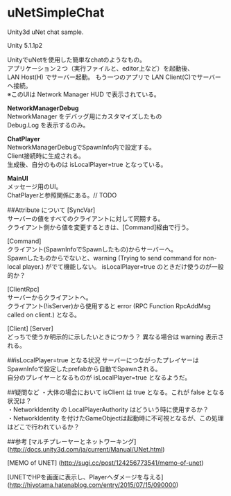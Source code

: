 # uNetSimpleChat
Unity3d uNet chat sample.

Unity 5.1.1p2

UnityでuNetを使用した簡単なchatのようなもの。  
アプリケーション２つ（実行ファイルと、editor上など）を起動後、  
LAN Host(H) でサーバー起動。
もう一つのアプリで LAN Client(C)でサーバーへ接続。  
※このUIは Network Manager HUD で表示されている。


**NetworkManagerDebug**  
NetworkManager をデバッグ用にカスタマイズしたもの  
Debug.Log を表示するのみ。

**ChatPlayer**  
NetworkManagerDebugでSpawnInfo内で設定する。  
Client接続時に生成される。  
生成後、自分のものは isLocalPlayer=true となっている。

**MainUI**  
メッセージ用のUI。  
ChatPlayerと参照関係にある。// TODO

##Attribute について
[SyncVar]  
サーバーの値をすべてのクライアントに対して同期する。  
クライアント側から値を変更するときは、[Command]経由で行う。

[Command]  
クライアント(SpawnInfoでSpawnしたもの)からサーバーへ。  
Spawnしたものからでないと、warning (Trying to send command for non-local player.) がでて機能しない。 
isLocalPlayer=true のときだけ使うのが一般的か？

[ClientRpc]  
サーバーからクライアントへ。  
クライアント(!isServer)から使用すると error (RPC Function RpcAddMsg called on client.) となる。

[Client] [Server]  
どっちで使うか明示的に示したいときにつかう？ 異なる場合は warning 表示される。


##isLocalPlayer=true となる状況
サーバーにつながったプレイヤーはSpawnInfoで設定したprefabから自動でSpawnされる。  
自分のプレイヤーとなるものが isLocalPlayer=true となるようだ。  


##疑問など
・大体の場合において isClient は true となる。これが false となる状況は？  
・NetworkIdentity の LocalPlayerAuthority はどういう時に使用するか？  
・NetworkIdentity を付けたGameObjectは起動時に不可視となるが、この処理はどこで行われているか？  


##参考
[マルチプレーヤーとネットワーキング]
(http://docs.unity3d.com/ja/current/Manual/UNet.html)

[MEMO of UNET]
(http://sugi.cc/post/124256773541/memo-of-unet)

[UNETでHPを画面に表示し、Playerへダメージを与える]
(http://hiyotama.hatenablog.com/entry/2015/07/15/090000)
